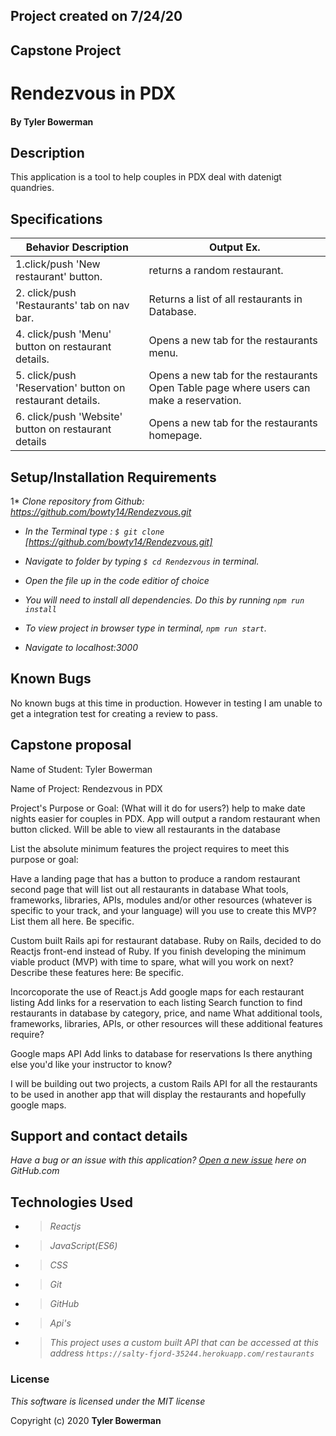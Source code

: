 ## Project created on 7/24/20

## Capstone Project

# Rendezvous in PDX

#### By **Tyler Bowerman**

## Description

This application is a tool to help couples in PDX deal with datenigt quandries.

## Specifications

|   Behavior Description|        Output Ex.      |
|------------------------|-----------------------|
|1.click/push 'New restaurant' button. | returns a random restaurant.|
|2. click/push 'Restaurants' tab on nav bar.|Returns a list of all restaurants in Database.|
|4. click/push 'Menu' button on restaurant details.| Opens a new tab for the restaurants menu.|
|5. click/push 'Reservation' button on restaurant details.| Opens a new tab for the restaurants Open Table page where users can make a reservation.|
|6. click/push 'Website' button on restaurant details| Opens a new tab for the restaurants homepage.|




## Setup/Installation Requirements
1* _Clone repository from Github: https://github.com/bowty14/Rendezvous.git_
* _In the Terminal type : `$ git clone` [https://github.com/bowty14/Rendezvous.git]_
* _Navigate to folder by typing  `$ cd Rendezvous` in terminal._
* _Open the file up in the code editior of choice_
* _You will need to install all dependencies. Do this by running `npm run install`_

* _To view project in browser type in terminal, `npm run start`._
* _Navigate to localhost:3000_

## Known Bugs
No known bugs at this time in production. However in testing I am unable to get a integration test for creating a review to pass.


## Capstone proposal 

Name of Student: Tyler Bowerman

Name of Project: Rendezvous in PDX

Project's Purpose or Goal: (What will it do for users?) help to make date nights easier for couples in PDX. App will output a random restaurant when button clicked. Will be able to view all restaurants in the database

List the absolute minimum features the project requires to meet this purpose or goal:

Have a landing page that has a button to produce a random restaurant 
second page that will list out all restaurants in database
What tools, frameworks, libraries, APIs, modules and/or other resources (whatever is specific to your track, and your language) will you use to create this MVP? List them all here. Be specific.

Custom built Rails api for restaurant database.
Ruby on Rails, decided to do Reactjs front-end instead of Ruby.
If you finish developing the minimum viable product (MVP) with time to spare, what will you work on next? Describe these features here: Be specific.

Incorcoporate the use of React.js
Add google maps for each restaurant listing
Add links for a reservation to each listing
Search function to find restaurants in database by category, price, and name
What additional tools, frameworks, libraries, APIs, or other resources will these additional features require?

Google maps API
Add links to database for reservations 
Is there anything else you'd like your instructor to know? 

I will be building out two projects, a custom Rails API for all the restaurants to be used in another app that will display the restaurants and hopefully google maps.



## Support and contact details
_Have a bug or an issue with this application? [Open a new issue](https://github.com/bowty14/Rendezvous/issues) here on GitHub.com_

## Technologies Used
* >_Reactjs_
* >_JavaScript(ES6)_
* >_CSS_
* >_Git_
* >_GitHub_
* >_Api's_
* >_This project uses a custom built API that can be accessed at this address `https://salty-fjord-35244.herokuapp.com/restaurants`_
### License

*This software is licensed under the MIT license* 

Copyright (c) 2020 **Tyler Bowerman**
